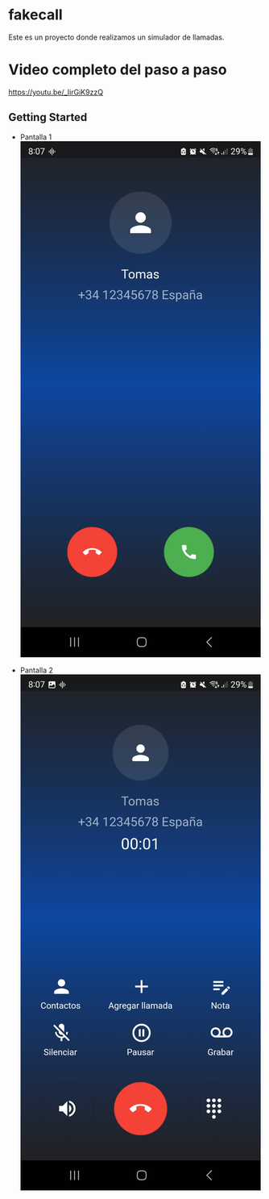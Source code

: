 # fakecall

Este es un proyecto donde realizamos un simulador de llamadas.

# Video completo del paso a paso

https://youtu.be/_IirGiK9zzQ

## Getting Started

- Pantalla 1
![Screen 1](screenshots/screen1.jpeg)

- Pantalla 2
![Screen 2](screenshots/screen2.jpeg)
